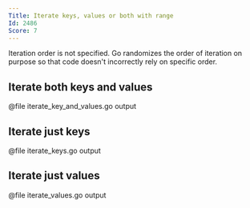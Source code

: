 ```yaml
---
Title: Iterate keys, values or both with range
Id: 2486
Score: 7
---
```


Iteration order is not specified. Go randomizes the order of iteration on purpose so that code doesn't incorrectly rely on specific order.

## Iterate both keys and values

@file iterate_key_and_values.go output

## Iterate just keys

@file iterate_keys.go output

## Iterate just values

@file iterate_values.go output

